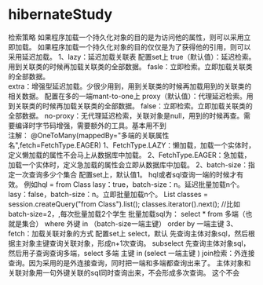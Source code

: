 # hibernateStudy
检索策略
    如果程序加载一个持久化对象的目的是为访问他的属性，则可以采用立即加载。
    如果程序加载一个持久化对象的目的仅仅是为了获得他的引用，则可以采用延迟加载。
    1、lazy：延迟加载关联表
        配置set上
            true（默认值）：延迟检索。用到关联类的时候再加载关联类的全部数据。
            fasle：立即检索。立即加载关联类的全部数据。  
            extra：增强型延迟加载。少很少用到，用到关联类的时候再加载用到的关联类的相关数据。
        配置在多的一端mant-to-one上
            proxy（默认值）：代理延迟检索。用到关联类的时候再加载关联类的全部数据。
            false：立即检索。立即加载关联类的全部数据。 
            no-proxy：无代理延迟检索，关联对象是null，用到的时候再查。需要编译时字节码增强，需要额外的工具。基本用不到   
        注解：
            @OneToMany(mappedBy="多端的关联属性名",fetch=FetchType.EAGER)
            1、FetchType.LAZY：懒加载，加载一个实体时，定义懒加载的属性不会马上从数据库中加载。
            2、FetchType.EAGER：急加载，加载一个实体时，定义急加载的属性会立即从数据库中加载。
   2、batch-size：指定一次查询多少个集合 
        配置set上，默认值1。
        hql或者sql查询一端的时候才有效。 例如hql = from Class
            lasy：true，batch-size：n。延迟批量加载n个。
            lasy：false，batch-size：n。立即批量加载n个。
               List<Class> classes =  session.createQuery("from Class").list();
               classes.iterator().next();  //比如batch-size=2，,每次批量加载2个学生
            批量加载sql为：
                select * from 多端（也就是集合） where 外键 in （batch-size一端主键） order by 一端主键
   3、fetch：加载关联对象的方式
        配置set上
        select，默认
            先查询主体对象sql，然后根据主对象主键查询关联对象，形成n+1次查询。
        subselect
            先查询主体对象sql，然后用子查询查询多端，select 多端 主键 in (select 一端主键 )
        join检索：外连接查询。因为采用的是外连接查询，同时把一端和多端都查询出来了。
            主体对象和关联对象用一句外键关联的sql同时查询出来，不会形成多次查询。
            这个不会            